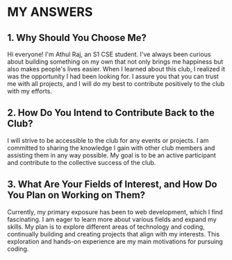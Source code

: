 # MY ANSWERS

## 1. Why Should You Choose Me?

Hi everyone! I'm Athul Raj, an S1 CSE student. I've always been curious about building something on my own that not only brings me happiness but also makes people's lives easier. When I learned about this club, I realized it was the opportunity I had been looking for. I assure you that you can trust me with all projects, and I will do my best to contribute positively to the club with my efforts.

## 2. How Do You Intend to Contribute Back to the Club?

I will strive to be accessible to the club for any events or projects. I am committed to sharing the knowledge I gain with other club members and assisting them in any way possible. My goal is to be an active participant and contribute to the collective success of the club.

## 3. What Are Your Fields of Interest, and How Do You Plan on Working on Them?

Currently, my primary exposure has been to web development, which I find fascinating. I am eager to learn more about various fields and expand my skills. My plan is to explore different areas of technology and coding, continually building and creating projects that align with my interests. This exploration and hands-on experience are my main motivations for pursuing coding.
